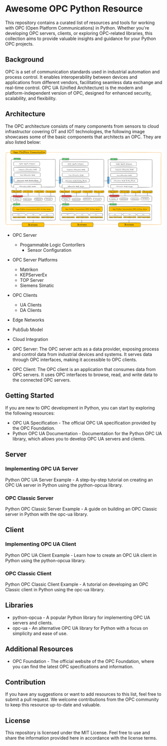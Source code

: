 # Awesome OPC Python Resource

This repository contains a curated list of resources and tools for working with OPC (Open Platform Communications) in Python. Whether you're developing OPC servers, clients, or exploring OPC-related libraries, this collection aims to provide valuable insights and guidance for your Python OPC projects.

## Background

OPC is a set of communication standards used in industrial automation and process control. It enables interoperability between devices and applications from different vendors, facilitating seamless data exchange and real-time control. OPC UA (Unified Architecture) is the modern and platform-independent version of OPC, designed for enhanced security, scalability, and flexibility.

## Architecture

The OPC architecture consists of many components from sensors to cloud infrastructor covering OT and IOT technologies, the following image showcases some of the basic components that architects an OPC. They are also listed below:

![Open Platform Communication](open-platform-communication.png)

- OPC Server
    - Progammable Logic Contorllers
        - Sensor Configuration
- OPC Server Platforms
    - Matrikon
    - KEPServerEx
    - TOP Server
    - Siemens Simatic
- OPC Clients
    - UA Clients
    - DA Clients
- Edge Networks
- PubSub Model
- Cloud Integration

- OPC Server: The OPC server acts as a data provider, exposing process and control data from industrial devices and systems. It serves data through OPC interfaces, making it accessible to OPC clients.
- OPC Client: The OPC client is an application that consumes data from OPC servers. It uses OPC interfaces to browse, read, and write data to the connected OPC servers.

## Getting Started

If you are new to OPC development in Python, you can start by exploring the following resources:
- OPC UA Specification - The official OPC UA specification provided by the OPC Foundation.
- Python OPC UA Documentation - Documentation for the Python OPC UA library, which allows you to develop OPC UA servers and clients.

## Server

### Implementing OPC UA Server
Python OPC UA Server Example - A step-by-step tutorial on creating an OPC UA server in Python using the python-opcua library.

### OPC Classic Server
Python OPC Classic Server Example - A guide on building an OPC Classic server in Python with the opc-ua library.

## Client

### Implementing OPC UA Client
Python OPC UA Client Example - Learn how to create an OPC UA client in Python using the python-opcua library.

### OPC Classic Client

Python OPC Classic Client Example - A tutorial on developing an OPC Classic client in Python using the opc-ua library.

## Libraries
- python-opcua - A popular Python library for implementing OPC UA servers and clients.
- opc-ua - An alternative OPC UA library for Python with a focus on simplicity and ease of use.

## Additional Resources
- OPC Foundation - The official website of the OPC Foundation, where you can find the latest OPC specifications and information.

## Contribution
If you have any suggestions or want to add resources to this list, feel free to submit a pull request. We welcome contributions from the OPC community to keep this resource up-to-date and valuable.

## License
This repository is licensed under the MIT License. Feel free to use and share the information provided here in accordance with the license terms.
